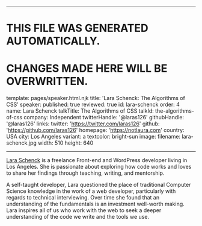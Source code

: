 ----

# THIS FILE WAS GENERATED AUTOMATICALLY.
# CHANGES MADE HERE WILL BE OVERWRITTEN.

template: pages/speaker.html.njk
title: 'Lara Schenck: The Algorithms of CSS'
speaker:
  published: true
  reviewed: true
  id: lara-schenck
  order: 4
  name: Lara Schenck
  talkTitle: The Algorithms of CSS
  talkId: the-algorithms-of-css
  company: Independent
  twitterHandle: '@laras126'
  githubHandle: '@laras126'
  links:
    twitter: 'https://twitter.com/laras126'
    github: 'https://github.com/laras126'
    homepage: 'https://notlaura.com'
  country: USA
  city: Los Angeles
  variant: a
  textcolor: bright-sun
  image:
    filename: lara-schenck.jpg
    width: 510
    height: 640

----

[Lara Schenck](https://notlaura.com) is a freelance Front-end and WordPress
developer living in Los Angeles. She is passionate about exploring how code
works and loves to share her findings through teaching, writing, and
mentorship.

A self-taught developer, Lara questioned the place of traditional Computer
Science knowledge in the work of a web developer, particularly with regards to
technical interviewing. Over time she found that an understanding of the
fundamentals is an investment well-worth making. Lara inspires all of us who
work with the web to seek a deeper understanding of the code we write and the
tools we use.